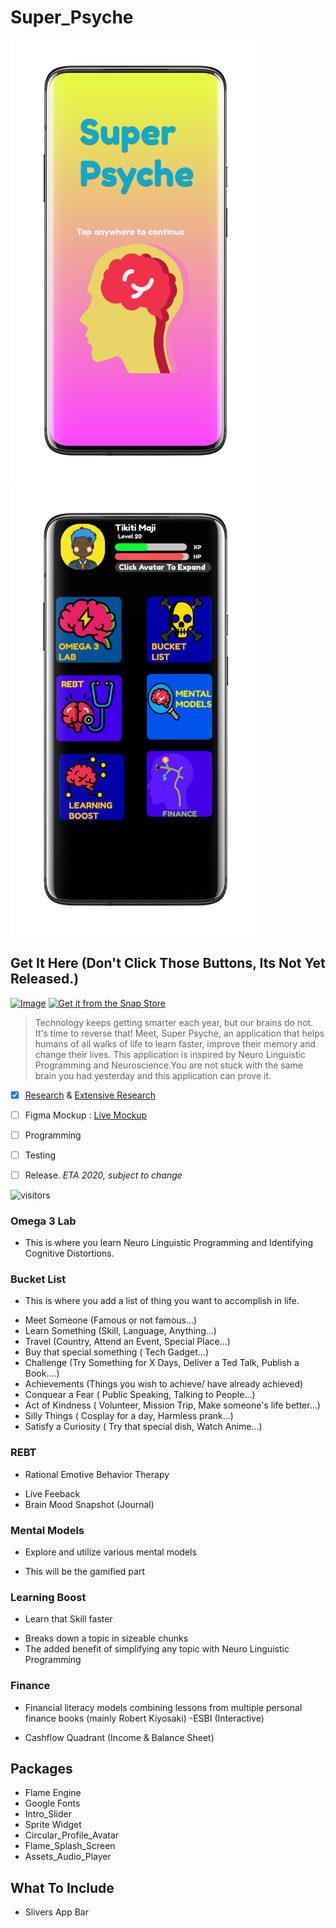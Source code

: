 # Super_Psyche

<img src="Images/1595285323180.png" width=400 >  <img src="Images/2.png" width=400 >

## Get It Here (Don't Click Those Buttons, Its Not Yet Released.)

[![Image](https://i.imgur.com/Z7qKuho.png)](play-store-link)     [![Get it from the Snap Store](https://snapcraft.io/static/images/badges/en/snap-store-black.svg)]()

> Technology keeps getting smarter each year, but our brains do not. It's time to reverse that! Meet, Super Psyche, an application that helps humans of all walks of life to learn faster, improve their memory and change their lives. This application is inspired by Neuro Linguistic Programming and Neuroscience.You are not stuck with the same brain you had yesterday and this application can prove it. 

- [x] [Research](https://github.com/33nanoseconds/awesome-Neuro-Linguistic-Programming) & [Extensive Research](https://sheets.arcaneoffice.com/View.aspx?info=eyJmbiI6IkRhdGEgQ29uc3VtcHRpb24ueGxzeCIsImwiOiJodHRwczovL2dhaWEuYmxvY2tzdGFjay5vcmcvaHViLzEzcTViOTJUekN1cnFLdWJ5OTI5eVNWR2NkZnJNOUNOTkQvODA4ZTgxODBjYzc3YjhjN2JhZDNlMTc5MzRiZTFlZmFhYTNiMTQ5ODhiNjY2MzczZWMxZWZjZGM3MjI2NjZmZCIsInBrIjoiM2UyNTQ4ZWQ2YmIzNTZjMGQ3ZGY3MGM4ZDk3OTA5NjQ4MjY0MDdjOGNlNjY1YmFiZDk2MjA0ZmViNzdmMjI1ZiIsIml2IjoiMzRiMzZlNmY3MzAxODM2OTNiMTk0ZjVmOTUwODk3NzkifQ==)
- [ ] Figma Mockup <!-- ![Image name](/images/image.png) or (link to image.png) --> : [Live Mockup](https://www.figma.com/file/zN98jDnM9LpLAe7RxeCYaq/Super-Psyche?node-id=0%3A1)

- [ ] Programming

- [ ] Testing

- [ ] Release.   *ETA 2020, subject to change*


 ![visitors](https://visitor-badge.laobi.icu/badge?page_id=33nanoseconds.Super_Psyche)
 
 
 
 ### Omega 3 Lab
 * This is where you learn Neuro Linguistic Programming and Identifying Cognitive Distortions.
 ### Bucket List
 * This is where you add a list of thing you want to accomplish in life.
 - Meet Someone (Famous or not famous...)
 - Learn Something (Skill, Language, Anything...)
 - Travel (Country, Attend an Event, Special Place...)
 - Buy that special something ( Tech Gadget...)
 - Challenge (Try Something for X Days, Deliver a Ted Talk, Publish a Book....)
 - Achievements (Things you wish to achieve/ have already achieved)
 - Conquear a Fear ( Public Speaking, Talking to People...)
 - Act of Kindness ( Volunteer, Mission Trip, Make someone's life better...)
 - Silly Things ( Cosplay for a day, Harmless prank...)
 - Satisfy a Curiosity ( Try that special dish, Watch Anime...)
 ### REBT
 * Rational Emotive Behavior Therapy
 - Live Feeback
 - Brain Mood Snapshot (Journal)
 ### Mental Models
 * Explore and utilize various mental models
 - This will be the gamified part
 ### Learning Boost
 * Learn that Skill faster
 - Breaks down a topic in sizeable chunks
 - The added benefit of simplifying any topic with Neuro Linguistic Programming
 ### Finance
 * Financial literacy models combining lessons from multiple personal finance books (mainly Robert Kiyosaki)
 -ESBI (Interactive)
 - Cashflow Quadrant (Income & Balance Sheet)
 
 
 
 
 ## Packages
 * Flame Engine
 * Google Fonts
 * Intro_Slider
 * Sprite Widget
 * Circular_Profile_Avatar
 * Flame_Splash_Screen
 * Assets_Audio_Player
 
 ## What To Include
 * Slivers App Bar
